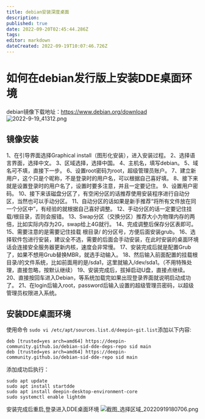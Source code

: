 ```yaml
---
title: debian安装深度桌面
description: 
published: true
date: 2022-09-20T02:45:44.286Z
tags: 
editor: markdown
dateCreated: 2022-09-19T10:07:46.726Z
---
```


# 如何在debian发行版上安装DDE桌面环境
debian镜像下载地址：https://www.debian.org/download
![2022-9-19_41312.png](/2022-9-19_41312.png)
## 镜像安装
1、在引导界面选择Graphical install（图形化安装），进入安装过程。
2、选择语言界面，选择中文。
3、区域选择，选择中国。
4、主机名，填写debian。
5、域名可不填，直接下一步。
6、设置root密码为root，超级管理员账户。
7、建立新用户，这个只是个昵称，不是登录时的用户名，可以根据自己喜好填。
8、接下来就是设置登录时的用户名了，设置时要多注意，并且一定要记住。
9、设置用户密码。
10、接下来该磁盘分区了，有空闲分区的话推荐使用安装程序进行自动分区，当然也可以手动分区。
11、自动分区的话如果是新手推荐“将所有文件放在同一个分区中”，有经验的就根据自己喜好调整。
12、手动分区的话一定要记住挂载/根目录，否则会报错。
13、Swap分区（交换分区）推荐大小为物理内存的两倍，比如实际内存为2G，swap给上4G就行。
14、完成调整后保存分区表即可。
15、需要注意的是需要记住挂载 根目录/ 的分区号，方便后面安装grub。
16、选择软件包进行安装，建议全不选，需要的后面会手动安装，在此时安装的桌面环境话会连接安全服务器更新内核，速度会非常慢。
17、安装完成后就是配置Grub了，如果不想用Grub替换MBR，就选手动输入。
18、然后输入前面配置的挂载根目录/的文件系统，比如前面用的是/sda1，这里就输入/dev/sda1。（不用特殊处理，直接忽略，按默认继续）
19、安装完成后，拔掉启动U盘，直接点继续。
20、直接按回车进入Debian，等系统加载完如果出现登录界面就说明启动成功了。
21、在login后输入root，password后输入设置的超级管理员密码，以超级管理员权限进入系统。

## 安装DDE桌面环境
使用命令 ```sudo vi /etc/apt/sources.list.d/deepin-git.list```添加以下内容:
```
deb [trusted=yes arch=amd64] https://deepin-community.github.io/debian-sid-dde-deps-repo sid main
deb [trusted=yes arch=amd64] https://deepin-community.github.io/debian-sid-dde-repo sid main
```
添加成功后执行：
``` 
sudo apt update
sudo apt install startdde
sudo apt install deepin-desktop-environment-core
sudo systemctl enable lightdm
```
安装完成后重启,登录进入DDE桌面环境
![截图_选择区域_20220919180706.png](/截图_选择区域_20220919180706.png)

